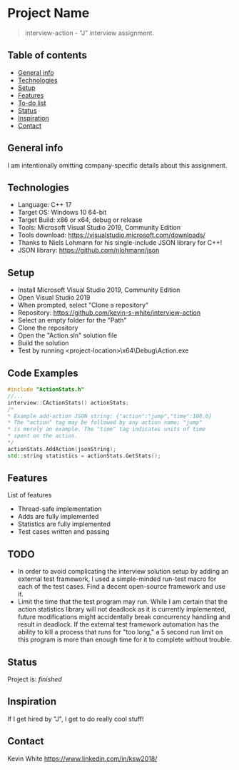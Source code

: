 # Project Name
> interview-action - "J" interview assignment.

## Table of contents
* [General info](#general-info)
* [Technologies](#technologies)
* [Setup](#setup)
* [Features](#features)
* [To-do list](#TODO)
* [Status](#status)
* [Inspiration](#inspiration)
* [Contact](#contact)

## General info
I am intentionally omitting company-specific details about this assignment.

## Technologies
* Language: C++ 17
* Target OS: Windows 10 64-bit
* Target Build: x86 or x64, debug or release
* Tools: Microsoft Visual Studio 2019, Community Edition
* Tools download: https://visualstudio.microsoft.com/downloads/
* Thanks to Niels Lohmann for his single-include JSON library for C++!
* JSON library: https://github.com/nlohmann/json

## Setup
* Install Microsoft Visual Studio 2019, Community Edition
* Open Visual Studio 2019
* When prompted, select "Clone a repository"
* Repository: https://github.com/kevin-s-white/interview-action
* Select an empty folder for the "Path"
* Clone the repository
* Open the "Action.sln" solution file
* Build the solution
* Test by running \<project-location>\x64\Debug\Action.exe

## Code Examples

```cpp
#include "ActionStats.h"
//...
interview::CActionStats() actionStats;
/*
* Example add-action JSON string: {"action":"jump","time":100.0}
* The "action" tag may be followed by any action name; "jump"
* is merely an example. The "time" tag indicates units of time
* spent on the action.
*/
actionStats.AddAction(jsonString);
std::string statistics = actionStats.GetStats();
```

## Features
List of features
* Thread-safe implementation
* Adds are fully implemented
* Statistics are fully implemented
* Test cases written and passing

## TODO
* In order to avoid complicating the interview solution setup by adding an external test framework, I used a simple-minded run-test
macro for each of the test cases. Find a decent open-source framework and use it.
* Limit the time that the test program may run. While I am certain that the action statistics library will not deadlock as it is currently implemented, future modifications might accidentally break concurrency handling and result in deadlock. If the external test framework automation has the ability to kill a process that runs for "too long," a 5 second run limit on this program is more than enough time for it to complete without trouble.

## Status
Project is: _finished_

## Inspiration
If I get hired by "J", I get to do really cool stuff!

## Contact
Kevin White
<https://www.linkedin.com/in/ksw2018/>
